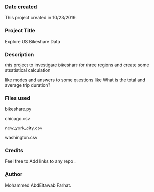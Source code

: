 ### Date created
This project created in 10/23/2019.

### Project Title
Explore US Bikeshare Data

### Description
this project to investigate bikeshare for three regions and create some stsatistical calculation

like modes and answers to some questions like What is the  total and average trip duration?

### Files used
bikeshare.py

chicago.csv

new_york_city.csv

washington.csv

### Credits
Feel free to  Add links to any repo .

### ِAuthor
Mohammed AbdEltawab Farhat.
